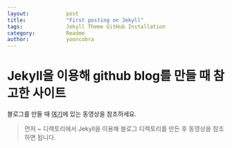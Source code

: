 ```yaml
---
layout:            post
title:             "First posting on Jekyll"
tags:              Jekyll Theme GitHub Installation
category:          Readme
author:            yooncobra
---
```

# Jekyll을 이용해 github blog를 만들 때 참고한 사이트

블로그를 만들 때 [여기](http://vjinn.github.io/jekyll-basic/)에 있는 동영상을 참조하세요.

> 먼저 ~ 디렉토리에서 Jekyll을 이용해 블로그 디렉토리를 만든 후 동영상을 참조하면 됩니다.
